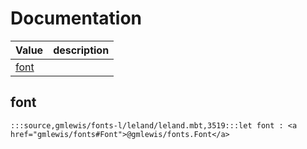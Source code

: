 # Documentation
|Value|description|
|---|---|
|[font](#font)||

## font

```moonbit
:::source,gmlewis/fonts-l/leland/leland.mbt,3519:::let font : <a href="gmlewis/fonts#Font">@gmlewis/fonts.Font</a>
```

